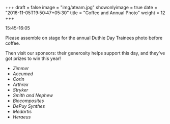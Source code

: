 +++
draft = false
image = "img/ateam.jpg"
showonlyimage = true
date = "2016-11-05T19:50:47+05:30"
title = "Coffee and Annual Photo"
weight = 12
+++

15:45-16:05
<!--more-->

Please assemble on stage for the annual Duthie Day Trainees photo before coffee.

Then visit our sponsors: their generosity helps support this day, and they've got prizes to win this year!

- *Zimmer*
- *Accumed*
- *Corin*
- *Arthrex*
- *Stryker*
- *Smith and Nephew*
- *Biocomposites*
- *DePuy Synthes*
- *Medartis*
- *Heraeus*
